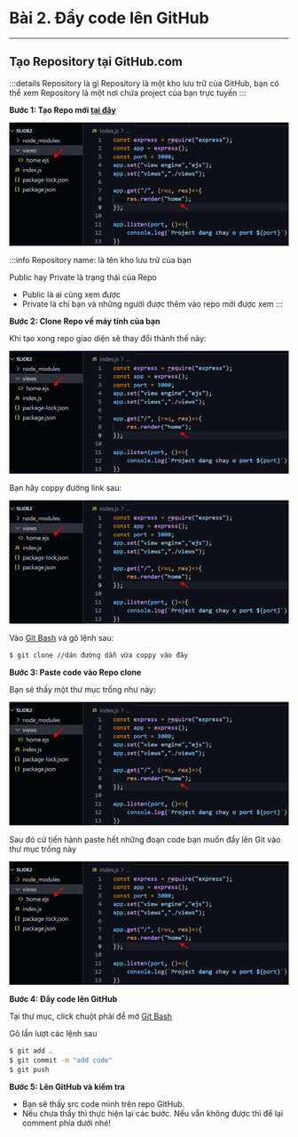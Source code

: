 <!-- ---
layout: Post
title: Tìm hiểu về NodeJS và xử lý request đơn giản
subtitle: Lập trình NodeJS
author: Theanishtar
date: 2023-05-31
useHeaderImage: true
headerImage: /img/in-post/2020-08-22/header.jpg
headerMask: rgba(33, 77, 92, 0.599)
permalinkPattern: /ebook/nodejs/:slug/
tags:
  - NodeJS
---

NodeJS là một thư viện (đôi khi còn được xem như một framework) của ngôn ngữ lập trình JavaScript. Cùng mình xây dựng server đơn giản với NodeJS nha -->


<!-- more -->

# Bài 2. Đẩy code lên GitHub

---
<!-- NodeJS được thịnh hành dạo gần đây và được rất nhiều lập trình viên ưa chuộng, với cú pháp ngắn gọn, đơn giản NodeJS ngày càng được cộng đồng phát triển và học tập một cách mạnh mẻ.

Khi học NodeJS bạn có thể phát triển các webapp phía BackEnd bằng NestJS (một framework của NodeJS) -->


## Tạo Repository tại GitHub.com

:::details Repository là gì
Repository là một kho lưu trữ của GitHub, bạn có thể xem Repository là một nơi chứa project của bạn trực tuyến
:::

**Bước 1: Tạo Repo mới [tại đây](https://github.com/new)**

![Tạo repo GitHub](https://github.com/dangtranhuu/images/blob/main/angurvad/nodejs/session2/image.png?raw=true)

:::info
Repository name: là tên kho lưu trữ của bạn

Public hay Private là trạng thái của Repo
- Public là ai cũng xem được
- Private là chỉ bạn và những người được thêm vào repo mới được xem
:::

**Bước 2: Clone Repo về máy tính của bạn**

Khi tạo xong repo giao diện sẽ thay đổi thành thế này:

![Tạo repo GitHub](https://github.com/dangtranhuu/images/blob/main/angurvad/nodejs/session2/image.png?raw=true)

Bạn hãy coppy đường link sau:

![Tạo repo GitHub](https://github.com/dangtranhuu/images/blob/main/angurvad/nodejs/session2/image.png?raw=true)

Vào [Git Bash]() và gõ lệnh sau:

```bash
$ git clone //dán đường dẫn vừa coppy vào đây
```

**Bước 3: Paste code vào Repo clone**

Bạn sẽ thấy một thư mục trống như này:

![Tạo repo GitHub](https://github.com/dangtranhuu/images/blob/main/angurvad/nodejs/session2/image.png?raw=true)

Sau đó cứ tiến hành paste hết những đoạn code bạn muốn đẩy lên Git vào thư mục trống này

![Tạo repo GitHub](https://github.com/dangtranhuu/images/blob/main/angurvad/nodejs/session2/image.png?raw=true)


**Bước 4: Đẩy code lên GitHub**

Tại thư mục, click chuột phải để mở [Git Bash]()

Gõ lần lượt các lệnh sau

```bash
$ git add .
$ git commit -m "add code"
$ git push 
```

**Bước 5: Lên GitHub và kiểm tra**

- Bạn sẽ thấy src code mình trên repo GitHub.
- Nếu chưa thấy thì thực hiện lại các bước. Nếu vẫn không được thì để lại comment phía dưới nhé!


